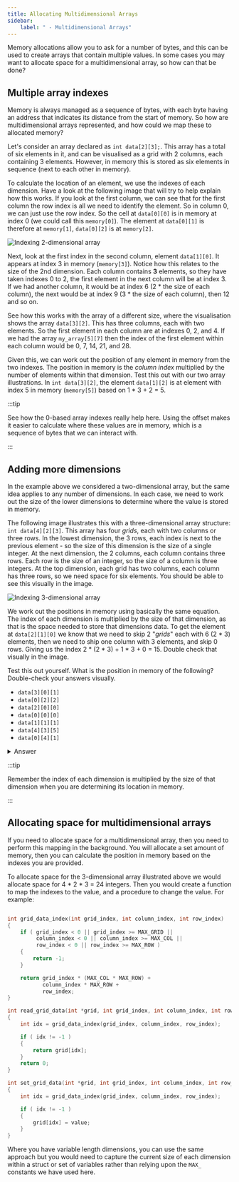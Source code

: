 ```yaml
---
title: Allocating Multidimensional Arrays
sidebar:
    label: " - Multidimensional Arrays"
---
```


Memory allocations allow you to ask for a number of bytes, and this can be used to create arrays that contain multiple values. In some cases you may want to allocate space for a multidimensional array, so how can that be done?

## Multiple array indexes

Memory is always managed as a sequence of bytes, with each byte having an address that indicates its distance from the start of memory. So how are multidimensional arrays represented, and how could we map these to allocated memory?

Let's consider an array declared as `int data[2][3];`. This array has a total of six elements in it, and can be visualised as a grid with 2 columns, each containing 3 elements. However, in memory this is stored as six elements in sequence (next to each other in memory).

To calculate the location of an element, we use the indexes of each dimension. Have a look at the following image that will try to help explain how this works. If you look at the first column, we can see that for the first column the row index is all we need to identify the element. So in column 0, we can just use the row index. So the cell at `data[0][0]` is in memory at index 0 (we could call this `memory[0]`). The element at `data[0][1]` is therefore at `memory[1]`, `data[0][2]` is at `memory[2]`.

![Indexing 2-dimensional array](./images/index-2d.png)

Next, look at the first index in the second column, element `data[1][0]`. It appears at index 3 in memory (`memory[3]`). Notice how this relates to the size of the 2nd dimension. Each column contains **3** elements, so they have taken indexes 0 to 2, the first element in the next column will be at index 3. If we had another column, it would be at index 6 (2 * the size of each column), the next would be at index 9 (3 * the size of each column), then 12 and so on.

See how this works with the array of a different size, where the visualisation shows the array `data[3][2]`. This has three columns, each with two elements. So the first element in each column are at indexes 0, 2, and 4. If we had the array `my_array[5][7]` then the index of the first element within each column would be 0, 7, 14, 21, and 28.

Given this, we can work out the position of any element in memory from the two indexes. The position in memory is the *column index* multiplied by the number of elements within that dimension. Test this out with our two array illustrations. In `int data[3][2]`, the element `data[1][2]` is at element with index 5 in memory (`memory[5]`) based on 1 * 3 + 2 = 5.

:::tip

See how the 0-based array indexes really help here. Using the offset makes it easier to calculate where these values are in memory, which is a sequence of bytes that we can interact with.

:::

## Adding more dimensions

In the example above we considered a two-dimensional array, but the same idea applies to any number of dimensions. In each case, we need to work out the size of the lower dimensions to determine where the value is stored in memory.

The following image illustrates this with a three-dimensional array structure: `int data[4][2][3]`. This array has four *grids*, each with two columns or three rows. In the lowest dimension, the 3 rows, each index is next to the previous element - so the size of this dimension is the size of a single integer. At the next dimension, the 2 columns, each column contains three rows. Each row is the size of an integer, so the size of a column is three integers. At the top dimension, each grid has two columns, each column has three rows, so we need space for six elements. You should be able to see this visually in the image.

![Indexing 3-dimensional array](./images/index-3d.png)

We work out the positions in memory using basically the same equation. The index of each dimension is multiplied by the size of that dimension, as that is the space needed to store that dimensions data. To get the element at `data[2][1][0]` we know that we need to skip 2 "*grids*" each with 6 (2 * 3) elements, then we need to ship one column with 3 elements, and skip 0 rows. Giving us the index 2 * (2 * 3) + 1 * 3 + 0 = 15. Double check that visually in the image.

Test this out yourself. What is the position in memory of the following? Double-check your answers visually.

- `data[3][0][1]`
- `data[0][2][2]`
- `data[2][0][0]`
- `data[0][0][0]`
- `data[1][1][1]`
- `data[4][3][5]`
- `data[0][4][1]`

<details>
  <summary role="button">Answer</summary>
  <ul>
    <li>3 * (2 * 3) + 0 * 3 + 1 = 19</li>
    <li>0 * (2 * 3) + 2 * 3 + 2 = 8</li>
    <li>2 * (2 * 3) + 0 * 3 + 0 = 12</li>
    <li>0 * (2 * 3) + 0 * 3 + 0 = 0</li>
    <li>1 * (2 * 3) + 1 * 3 + 1 = 10</li>
    <li>4 * (2 * 3) + 3 * 3 + 5 = 38. Though we only have 24 values in memory! Potential access violation.</li>
    <li>0 * (2 * 3) + 4 * 3 + 1 = 13. But it is not the row at index 1, in column 4, of grid 0. It is data[2][0][1]!. You have to watch each index is valid.</li>
  </ul>
</details>

:::tip

Remember the index of each dimension is multiplied by the size of that dimension when you are determining its location in memory.

:::

## Allocating space for multidimensional arrays

If you need to allocate space for a multidimensional array, then you need to perform this mapping in the background. You will allocate a set amount of memory, then you can calculate the position in memory based on the indexes you are provided.

To allocate space for the 3-dimensional array illustrated above we would allocate space for 4 * 2 * 3 = 24 integers. Then you would create a function to map the indexes to the value, and a procedure to change the value. For example:

```cpp

int grid_data_index(int grid_index, int column_index, int row_index)
{
    if ( grid_index < 0 || grid_index >= MAX_GRID ||
         column_index < 0 || column_index >= MAX_COL ||
         row_index < 0 || row_index >= MAX_ROW )
    {
        return -1;
    }

    return grid_index * (MAX_COL * MAX_ROW) + 
           column_index * MAX_ROW +
           row_index;
}

int read_grid_data(int *grid, int grid_index, int column_index, int row_index)
{
    int idx = grid_data_index(grid_index, column_index, row_index);

    if ( idx != -1 )
    {
        return grid[idx];
    }
    return 0;
}

int set_grid_data(int *grid, int grid_index, int column_index, int row_index, int value)
{
    int idx = grid_data_index(grid_index, column_index, row_index);

    if ( idx != -1 )
    {
        grid[idx] = value;
    }
}
```

Where you have variable length dimensions, you can use the same approach but you would need to capture the current size of each dimension within a struct or set of variables rather than relying upon the `MAX_` constants we have used here.

